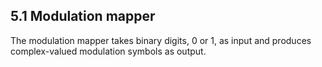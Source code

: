 ## 5.1 Modulation mapper

The modulation mapper takes binary digits, 0 or 1, as input and produces
complex-valued modulation symbols as output.